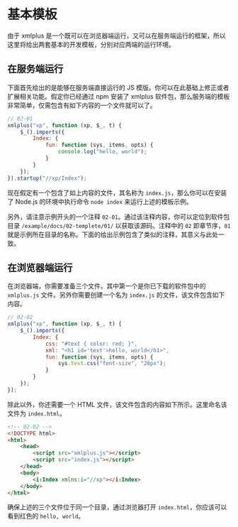 # 基本模板

由于 xmlplus 是一个既可以在浏览器端运行，又可以在服务端运行的框架，所以这里将给出两套基本的开发模板，分别对应两端的运行环境。

## 在服务端运行

下面首先给出的是能够在服务端直接运行的 JS 模版。你可以在此基础上修正或者扩展相关功能。假定你已经通过 npm 安装了 xmlplus 软件包，那么服务端的模板非常简单，仅需包含有如下内容的一个文件就可以了。

```js
// 02-01
xmlplus("xp", function (xp, $_, t) {
    $_().imports({
        Index: {
            fun: function (sys, items, opts) {
                console.log("hello, world");
            }
        }
    });
}).startup("//xp/Index");
```

现在假定有一个包含了如上内容的文件，其名称为 `index.js`，那么你可以在安装了 Node.js 的环境中执行命令 `node index` 来运行上述的模板示例。

另外，请注意示例开头的一个注释 `02-01`。通过该注释内容，你可以定位到软件包目录 `/example/docs/02-templete/01/` 以获取该源码。注释中的 `02` 即章节序，`01` 就是示例所在目录的名称。下面的给出示例包含了类似的注释，其意义与此处一致。

## 在浏览器端运行

在浏览器端，你需要准备三个文件，其中第一个是你已下载的软件包中的 `xmlplus.js` 文件。另外你需要创建一个名为 `index.js` 的文件，该文件包含如下内容。

```js
// 02-02
xmlplus("xp", function (xp, $_, t) {
    $_().imports({
        Index: {
            css: "#text { color: red; }",
            xml: "<h1 id='text'>hello, world</h1>",
            fun: function (sys, items, opts) {
                sys.text.css("font-size", "28px");
            }
        }
    });
});
```

除此以外，你还需要一个 HTML 文件，该文件包含的内容如下所示。这里命名该文件为 `index.html`。

```html
<!-- 02-02 -->
<!DOCTYPE html>
<html>
    <head>
        <script src="xmlplus.js"></script>
        <script src="index.js"></script>
    </head>
    <body>
        <i:Index xmlns:i="//xp"></i:Index>
    </body>
</html>
```

确保上述的三个文件位于同一个目录，通过浏览器打开 `index.html`，你应该可以看到红色的 `hello, world`。